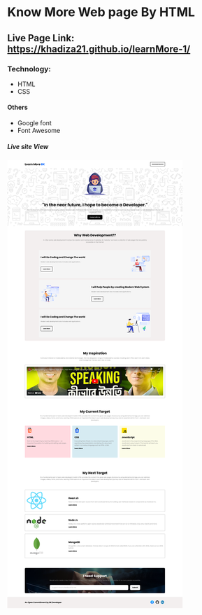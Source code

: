 # Know More Web page By HTML

## Live Page Link: https://khadiza21.github.io/learnMore-1/

### Technology:

- HTML
- CSS

#### Others

- Google font
- Font Awesome

##### Live site View

![Alt text](./assets/learnmore-bk.png)
